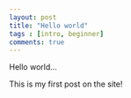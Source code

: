 ```yaml
--- 
layout: post
title: "Hello world"
tags : [intro, beginner]
comments: true
---
```


Hello world...

This is my first post on the site!